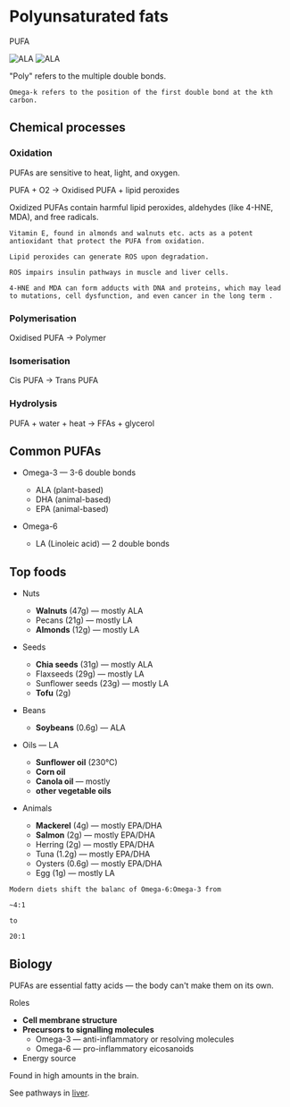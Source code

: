 # Polyunsaturated fats

PUFA

![ALA](https://upload.wikimedia.org/wikipedia/commons/thumb/0/0f/ALAnumbering.svg/500px-ALAnumbering.svg.png)
![ALA](https://upload.wikimedia.org/wikipedia/commons/thumb/c/c5/Linolenic-acid-3D-vdW.png/500px-Linolenic-acid-3D-vdW.png)

"Poly" refers to the multiple double bonds.

~~~admonish tip title="Omega-k"
Omega-k refers to the position of the first double bond at the kth carbon.
~~~

## Chemical processes

### Oxidation

PUFAs are sensitive to heat, light, and oxygen.

PUFA + O2 -> Oxidised PUFA + lipid peroxides

Oxidized PUFAs contain harmful lipid peroxides, aldehydes (like 4-HNE, MDA), and free radicals.

~~~admonish tip title="Vitamin E in foods"
Vitamin E, found in almonds and walnuts etc. acts as a potent antioxidant that protect the PUFA from oxidation.
~~~

~~~admonish warning title= "Insulin resistance"
Lipid peroxides can generate ROS upon degradation.

ROS impairs insulin pathways in muscle and liver cells. 
~~~

~~~admonish warning title="Genotoxic, cytotoxic"
4-HNE and MDA can form adducts with DNA and proteins, which may lead to mutations, cell dysfunction, and even cancer in the long term .
~~~

### Polymerisation

Oxidised PUFA -> Polymer

### Isomerisation

Cis PUFA -> Trans PUFA

### Hydrolysis

PUFA + water + heat -> FFAs + glycerol

## Common PUFAs

* Omega-3 — 3-6 double bonds

    * ALA (plant-based)
    * DHA (animal-based)
    * EPA (animal-based)

* Omega-6

    * LA (Linoleic acid) — 2 double bonds

## Top foods

* Nuts
    * **Walnuts** (47g) — mostly ALA
    * Pecans (21g) — mostly LA
    * **Almonds** (12g) — mostly LA

* Seeds
    * **Chia seeds** (31g) — mostly ALA
    * Flaxseeds (29g) — mostly LA
    * Sunflower seeds (23g) — mostly LA
    * **Tofu** (2g)
* Beans
    * **Soybeans** (0.6g) — ALA
* Oils — LA
  * **Sunflower oil** (230°C)
  * **Corn oil**
  * **Canola oil** — mostly 
  * **other vegetable oils**
* Animals
    * **Mackerel** (4g) — mostly EPA/DHA
    * **Salmon** (2g) — mostly EPA/DHA
    * Herring (2g) — mostly EPA/DHA
    * Tuna (1.2g) — mostly EPA/DHA
    * Oysters (0.6g) — mostly EPA/DHA
    * Egg (1g) — mostly LA

~~~admonish warning title="Imbalance in Omega-6:Omega-3"
Modern diets shift the balanc of Omega-6:Omega-3 from

~4:1

to

20:1
~~~

## Biology

PUFAs are essential fatty acids — the body can't make them on its own.

Roles
* **Cell membrane structure**
* **Precursors to signalling molecules**
    * Omega-3 — anti-inflammatory or resolving molecules
    * Omega-6 — pro-inflammatory eicosanoids
* Energy source

Found in high amounts in the brain.

See pathways in [liver](../biology/organs/liver.md).
